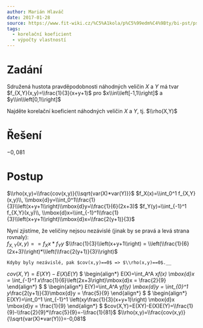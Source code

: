 ```yaml
---
author: Marián Hlaváč
date: 2017-01-28
source: https://www.fit-wiki.cz/%C5%A1kola/p%C5%99edm%C4%9Bty/bi-pst/pst_zkou%C5%A1ka_2012-06-18#p%C5%99%C3%ADklad_3
tags:
  - korelační koeficient
  - výpočty vlastností
---
```


# Zadání

Sdružená hustota pravděpodobnosti náhodných veličin $X$ a $Y$ má tvar
$f_{X,Y}(x,y)=\\frac{1}{3}(x+y+1)$ pro $x\\in\\left[-1,1\\right]$ a $y\\in\\left[0,1\\right]$

Najděte korelační koeficient náhodných veličin $X$ a $Y$, tj. $\\rho(X,Y)$

# Řešení

$-0,081$

# Postup

$\\rho(x,y)=\\frac{cov(x,y)}{\\sqrt{var(X)*var(Y)}}$
$f_X(x)=\\int_0^1 f_{X,Y}(x,y)\\, \\mbox{d}y=\\int_0^1\\frac{1}{3}\\left(x+y+1\\right)\\mbox{d}y=\\frac{1}{6}(2x+3)$
$f_Y(y)=\\int_{-1}^1 f_{X,Y}(x,y)\\, \\mbox{d}x=\\int_{-1}^1\\frac{1}{3}\\left(x+y+1\\right)\\mbox{d}x=\\frac{2(y+1)}{3}$

Nyní zjistíme, že veličiny nejsou nezávislé (jinak by se pravá a levá strana rovnaly):  
$f_{X,Y}(x,y)==f_Xx*f_Yy$
$\\frac{1}{3}\\left(x+y+1\\right) = \\left(\\frac{1}{6}(2x+3)\\right)*\\left(\\frac{2(y+1)}{3}\\right)$


```
Kdyby byly nezávislé, pak $cov(x,y)==0$ => $\\rho(x,y)==0$.__
```


$cov(X,Y)=E(XY)-E(X)E(Y)$
$
\\begin{align*}
E(X)=\\int_A^A x*f(x) \\mbox{d}x = \\int_{-1}^1 x*\\frac{1}{6}\\left(2x+3\\right)\\mbox{d}x = \\frac{2}{9}
\\end{align*}
$
$
\\begin{align*}
E(Y)=\\int_A^A y*f(y) \\mbox{d}y = \\int_{0}^1 y*\\frac{2(y+1)}{3}\\mbox{d}y = \\frac{5}{9}
\\end{align*}
$
$
\\begin{align*}
E(XY)=\\int_0^1 \\int_{-1}^1 \\left(x*y*\\frac{1}{3}(x+y+1)\\right) \\mbox{d}x \\mbox{d}y = \\frac{1}{9}
\\end{align*}
$
$cov(X,Y)=E(XY)-E(X)E(Y)=\\frac{1}{9}-\\frac{2}{9}*\\frac{5}{9}=-\\frac{1}{81}$
$\\rho(x,y)=\\frac{cov(x,y)}{\\sqrt{var(X)*var(Y)}}=-0,081$
